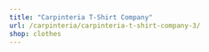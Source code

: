```yaml
---
title: "Carpinteria T-Shirt Company"
url: /carpinteria/carpinteria-t-shirt-company-3/
shop: clothes
---
```

